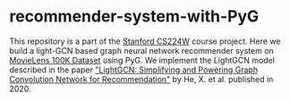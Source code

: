 # recommender-system-with-PyG
This repository is a part of the [Stanford CS224W](http://web.stanford.edu/class/cs224w/) course project. Here we build a light-GCN based graph neural network recommender system on [MovieLens 100K Dataset](https://grouplens.org/datasets/movielens/100k/) using PyG. We implement the LightGCN model described in the paper ["LightGCN: Simplifying and Powering Graph Convolution Network for Recommendation"](https://arxiv.org/abs/2002.02126) by He, X. et al. published in 2020.
